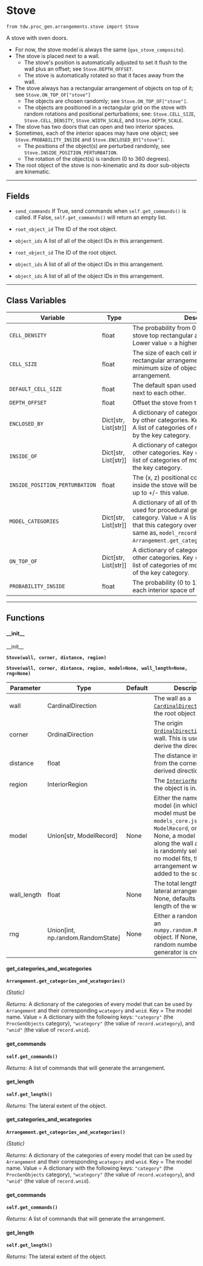 # Stove

`from tdw.proc_gen.arrangements.stove import Stove`

A stove with oven doors.

- For now, the stove model is always the same (`gas_stove_composite`).
- The stove is placed next to a wall.
  - The stove's position is automatically adjusted to set it flush to the wall plus an offset; see `Stove.DEPTH_OFFSET`.
  - The stove is automatically rotated so that it faces away from the wall.
- The stove always has a rectangular arrangement of objects on top of it; see `Stove.ON_TOP_OF["stove"]`
  - The objects are chosen randomly; see `Stove.ON_TOP_OF["stove"]`.
  - The objects are positioned in a rectangular grid on the stove with random rotations and positional perturbations; see: `Stove.CELL_SIZE`, `Stove.CELL_DENSITY`, `Stove.WIDTH_SCALE`, and `Stove.DEPTH_SCALE`.
- The stove has two doors that can open and two interior spaces.
- Sometimes, each of the interior spaces may have one object; see `Stove.PROBABILITY_INSIDE` and `Stove.ENCLOSED_BY["stove"]`.
  - The positions of the object(s) are perturbed randomly, see `Stove.INSIDE_POSITION_PERTURBATION`.
  - The rotation of the object(s) is random (0 to 360 degrees).
- The root object of the stove is non-kinematic and its door sub-objects are kinematic.

***

## Fields

- `send_commands` If True, send commands when `self.get_commands()` is called. If False, `self.get_commands()` will return an empty list.

- `root_object_id` The ID of the root object.

- `object_ids` A list of all of the object IDs in this arrangement.

- `root_object_id` The ID of the root object.

- `object_ids` A list of all of the object IDs in this arrangement.

- `object_ids` A list of all of the object IDs in this arrangement.

***

## Class Variables

| Variable | Type | Description | Value |
| --- | --- | --- | --- |
| `CELL_DENSITY` | float | The probability from 0 to 1 of a "cell" in the stove top rectangular arrangement being empty. Lower value = a higher density of small objects. | `0.4` |
| `CELL_SIZE` | float | The size of each cell in the stove top rectangular arrangement. This controls the minimum size of objects and the density of the arrangement. | `0.05` |
| `DEFAULT_CELL_SIZE` | float | The default span used for arranging objects next to each other. | `0.6096` |
| `DEPTH_OFFSET` | float | Offset the stove from the wall by this distance. | `0.16595` |
| `ENCLOSED_BY` | Dict[str, List[str]] | A dictionary of categories that can be enclosed by other categories. Key = A category. Value = A list of categories of models that can enclosed by the key category. | `loads(Path(resource_filename(__name__, "data/enclosed_by.json")).read_text())` |
| `INSIDE_OF` | Dict[str, List[str]] | A dictionary of categories that can be inside of other categories. Key = A category. Value = A list of categories of models that can inside of the key category. | `loads(Path(resource_filename(__name__, "data/inside_of.json")).read_text())` |
| `INSIDE_POSITION_PERTURBATION` | float | The (x, z) positional coordinates of objects inside the stove will be randomly perturbed by up to +/- this value. | `0.04` |
| `MODEL_CATEGORIES` | Dict[str, List[str]] | A dictionary of all of the models that may be used for procedural generation. Key = The category. Value = A list of model names. Note that this category overlaps with, but is not the same as, `model_record.wcategory`; see: `Arrangement.get_categories_and_wcategories()`. | `loads(Path(resource_filename(__name__, "data/models.json")).read_text())` |
| `ON_TOP_OF` | Dict[str, List[str]] | A dictionary of categories that can be on top of other categories. Key = A category. Value = A list of categories of models that can be on top of the key category. | `loads(Path(resource_filename(__name__, "data/on_top_of.json")).read_text())` |
| `PROBABILITY_INSIDE` | float | The probability (0 to 1) of adding objects inside each interior space of the stove. | `0.7` |

***

## Functions

#### \_\_init\_\_

\_\_init\_\_

**`Stove(wall, corner, distance, region)`**

**`Stove(wall, corner, distance, region, model=None, wall_length=None, rng=None)`**

| Parameter | Type | Default | Description |
| --- | --- | --- | --- |
| wall |  CardinalDirection |  | The wall as a [`CardinalDirection`](../../cardinal_direction.md) that the root object is next to. |
| corner |  OrdinalDirection |  | The origin [`OrdinalDirection`](../../ordinal_direction.md) of this wall. This is used to derive the direction. |
| distance |  float |  | The distance in meters from the corner along the derived direction. |
| region |  InteriorRegion |  | The [`InteriorRegion`](../../scene_data/interior_region.md) that the object is in. |
| model |  Union[str, ModelRecord] | None | Either the name of the model (in which case the model must be in `models_core.json`), or a `ModelRecord`, or None. If None, a model that fits along the wall at `distance` is randomly selected. If no model fits, the arrangement will not be added to the scene. |
| wall_length |  float  | None | The total length of the lateral arrangement. If None, defaults to the length of the wall. |
| rng |  Union[int, np.random.RandomState] | None | Either a random seed or an `numpy.random.RandomState` object. If None, a new random number generator is created. |

#### get_categories_and_wcategories

**`Arrangement.get_categories_and_wcategories()`**

_(Static)_

_Returns:_  A dictionary of the categories of every model that can be used by `Arrangement` and their corresponding `wcategory` and `wnid`. Key = The model name. Value = A dictionary with the following keys: `"category"` (the `ProcGenObjects` category), `"wcategory"` (the value of `record.wcategory`), and `"wnid"` (the value of `record.wnid`).

#### get_commands

**`self.get_commands()`**

_Returns:_  A list of commands that will generate the arrangement.

#### get_length

**`self.get_length()`**

_Returns:_  The lateral extent of the object.

#### get_categories_and_wcategories

**`Arrangement.get_categories_and_wcategories()`**

_(Static)_

_Returns:_  A dictionary of the categories of every model that can be used by `Arrangement` and their corresponding `wcategory` and `wnid`. Key = The model name. Value = A dictionary with the following keys: `"category"` (the `ProcGenObjects` category), `"wcategory"` (the value of `record.wcategory`), and `"wnid"` (the value of `record.wnid`).

#### get_commands

**`self.get_commands()`**

_Returns:_  A list of commands that will generate the arrangement.

#### get_length

**`self.get_length()`**

_Returns:_  The lateral extent of the object.